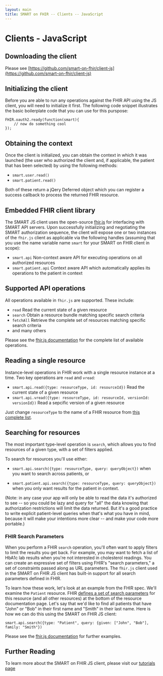 ```yaml
---
layout: main
title: SMART on FHIR -- Clients -- JavaScript
---
```


# Clients - JavaScript

## Downloading the client

Please see [https://github.com/smart-on-fhir/client-js](https://github.com/smart-on-fhir/client-js)

## Initializing the client

Before you are able to run any operations against the FHIR API
using the JS client, you will need to initialize it first. The following
code snippet illustrates the basic boilerplate code that you can
use for this purspose:

```
FHIR.oauth2.ready(function(smart){
    // now do something cool
});
```

## Obtaining the context

Once the client is initialized, you can obtain the context in which it was
launched (the user who authorized the client and, if applicable, the patient
that has been selected) by using the following methods:

* `smart.user.read()`
* `smart.patient.read()`

Both of these return a jQery Deferred object which you can register a success
callback to process the returned FHIR resource.

## Embedded FHIR client library

The SMART JS client uses the open-source [fhir.js](https://github.com/FHIR/fhir.js) for
interfacing with SMART API servers. Upon successfully initializing and negotiating the
SMART authorization sequence, the client will expose one or two instances of the `fhir.js`
client as applicable via the following handles (assuming that you use the name variable 
name `smart` for your SMART on FHIR client in scope):

* `smart.api` Non-context aware API for executing operations on all authorized resources
* `smart.patient.api` Context aware API which automatically applies its operations to
the patient in context

## Supported API operations

All operations available in `fhir.js` are supported. These include:

* `read`  Read the current state of a given resource
* `search` Obtain a resource bundle matching specific search criteria
* `fetchAll` Retrieve the complete set of resources matching specific search criteria
* and many others

Please see the [fhir.js documentation](https://github.com/FHIR/fhir.js) for the complete
list of available operations.

## Reading a single resource

Instance-level operations in FHIR work with a single resource instance at a
time. Two key operations are `read` and `vread`:

  * `smart.api.read({type: resourceType, id: resourceId})`  Read the current state of a given resource
  * `smart.api.vread({type: resourceType, id: resourceId, versionId: versionId})`  Read a sepcific version of a given resource

Just change `resourceType` to the name of a FHIR resource from [this complete
list](http://www.hl7.org/implement/standards/fhir/resourcelist.html).

## Searching for resources

The most important type-level operation is `search`, which allows you to find
resources of a given type, with a set of filters applied.

To search for resources you'll use either:

 * `smart.api.search({type: resourceType, query: queryObject})`  when you want to search across patients, or

 * `smart.patient.api.search({type: resourceType, query: queryObject})` when you only want results for the patient in context.

(Note: in any case your app will only be able to read the data it's
authorized to see -- so you could be lazy and query for "all" the data knowing
that authorization restrictions will limit the data returned. But it's a good
practice to write explicit patient-level queries when that's what you have in
mind, because it will make your intentions more clear -- and make your code
more portable.)

### FHIR Search Parameters

When you perform a FHIR `search` operation, you'll often want to apply filters
to limit the results you get back. For example, you may want to fetch a list of
HbA1c lab results when you're not interested in cholesterol readings.  You can
create an expressive set of filters using FHIR's "search parameters," a set of
constraints passed along as URL parameters. The `fhir.js` client used in the
SMART on FHIR JS client has built-in support for all search parameters defined in FHIR.

To learn how these work, let's look at an example from the FHIR spec. We'll
examine the `Patient` resource.  FHIR [defines a set of search
parameters](http://www.hl7.org/implement/standards/fhir/patient.html#search)
for this resource (and all other resources) at the bottom of the resource
documentation page. Let's say that we'd like to find all patients that have
"John" or "Bob" in their first name and "Smith" in their last name. Here is
how we can do this using the SMART on FHIR JS client:

```
smart.api.search({type: "Patient", query: {given: ["John", "Bob"], family: "Smith"})
```

Please see the [fhir.js documentation](https://github.com/FHIR/fhir.js) for further
examples.

## Further Reading

To learn more about the SMART on FHIR JS client, please visit our 
[tutorials page]({{site.baseurl}}tutorials/)

